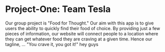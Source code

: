 # Project-One: Team Tesla

Our group project is "Food for Thought."  Our aim with this app is to give users the ability to quickly find their food of choice.  By providing just a few pieces of information, our website will connect people to a location where they can get whatever food they are craving at a given time. Hence our tagline, ... "You crave it, you got it!"
hey guys
